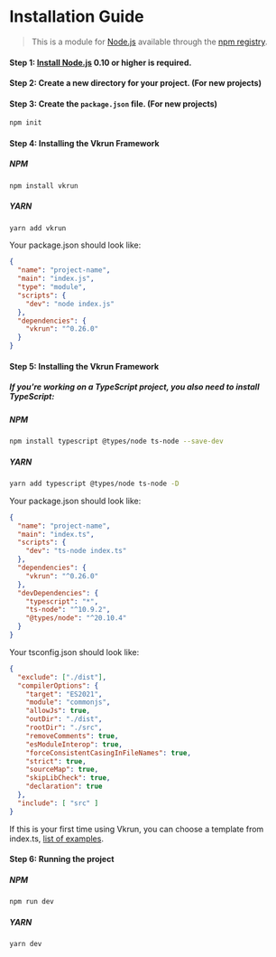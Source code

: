 # Installation Guide

> This is a module for [Node.js](https://nodejs.org/en/) available through the [npm registry](https://www.npmjs.com/package/vkrun).

#### Step 1: [Install Node.js](https://nodejs.org/en/download/) 0.10 or higher is required.

#### Step 2: Create a new directory for your project. (For new projects)

#### Step 3: Create the `package.json` file. (For new projects)

```bash
npm init
```

#### Step 4: Installing the Vkrun Framework

##### NPM

```bash
npm install vkrun
```

##### YARN

```bash
yarn add vkrun
```

Your package.json should look like:

```json
{
  "name": "project-name",
  "main": "index.js",
  "type": "module",
  "scripts": {
    "dev": "node index.js"
  },
  "dependencies": {
    "vkrun": "^0.26.0"
  }
}
```

#### Step 5: Installing the Vkrun Framework

##### If you're working on a TypeScript project, you also need to install TypeScript:

##### NPM

```bash
npm install typescript @types/node ts-node --save-dev
```

##### YARN

```bash
yarn add typescript @types/node ts-node -D
```

Your package.json should look like:

```json
{
  "name": "project-name",
  "main": "index.ts",
  "scripts": {
    "dev": "ts-node index.ts"
  },
  "dependencies": {
    "vkrun": "^0.26.0"
  },
  "devDependencies": {
    "typescript": "*",
    "ts-node": "^10.9.2",
    "@types/node": "^20.10.4"
  }
}
```

Your tsconfig.json should look like:

```json
{
  "exclude": ["./dist"],
  "compilerOptions": {
    "target": "ES2021",
    "module": "commonjs",
    "allowJs": true,
    "outDir": "./dist",
    "rootDir": "./src",
    "removeComments": true,
    "esModuleInterop": true,
    "forceConsistentCasingInFileNames": true,
    "strict": true,
    "sourceMap": true,
    "skipLibCheck": true,
    "declaration": true
  },
  "include": [ "src" ]
}
```

If this is your first time using Vkrun, you can choose a template from index.ts, [list of examples](./examples).

#### Step 6: Running the project

##### NPM

```bash
npm run dev
```

##### YARN

```bash
yarn dev
```